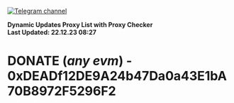 [![Telegram channel](https://img.shields.io/endpoint?url=https://runkit.io/damiankrawczyk/telegram-badge/branches/master?url=https://t.me/n4z4v0d)](https://t.me/n4z4v0d) 

**Dynamic Updates Proxy List with Proxy Checker**  
**Last Updated: 22.12.23 08:27**

# DONATE (_any evm_) - 0xDEADf12DE9A24b47Da0a43E1bA70B8972F5296F2
